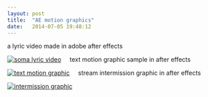```yaml
---
layout: post
title:  "AE motion graphics"
date:   2014-07-05 19:48:12
---
```

a lyric video made in adobe after effects

[![soma lyric video](https://img.youtube.com/vi/AFKdIp6MkL0/0.jpg)](https://www.youtube.com/watch?v=AFKdIp6MkL0)
&nbsp;
&nbsp;
text motion graphic sample in after effects

[![text motion graphic](https://img.youtube.com/vi/-1X2ebmbzPs/0.jpg)](https://www.youtube.com/watch?v=-1X2ebmbzPs)
&nbsp;
&nbsp;
stream intermission graphic in after effects

[![intermission graphic](https://img.youtube.com/vi/peOBiAp4-zQ/0.jpg)](https://www.youtube.com/watch?v=peOBiAp4-zQ)
&nbsp;
&nbsp;
